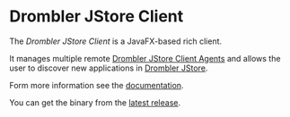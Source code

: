 # Drombler JStore Client

The _Drombler JStore Client_ is a JavaFX-based rich client.

It manages multiple remote [Drombler JStore Client Agents](https://github.com/Drombler/drombler-jstore-client-agent) and allows the user to discover new applications in [Drombler JStore](https://github.com/Drombler/drombler-jstore).

Form more information see the [documentation](http://www.drombler.org/drombler-jstore-client).

You can get the binary from the [latest release](https://github.com/Drombler/drombler-jstore-client/releases/latest).

